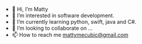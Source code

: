 - 👋 Hi, I’m Matty
- 👀 I’m interested in software development.
- 🌱 I’m currently learning python, swift, java and C#.
- 💞️ I’m looking to collaborate on ...
- 📫 How to reach me mattymecubic@gmail.com

<!---
hordei/hordei is a ✨ special ✨ repository because its `README.md` (this file) appears on your GitHub profile.
You can click the Preview link to take a look at your changes.
--->
